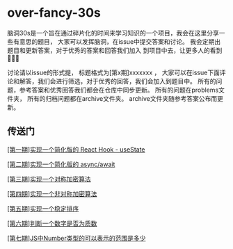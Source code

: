 # over-fancy-30s
脑洞30s是一个旨在通过碎片化的时间来学习知识的一个项目，我会在这里分享一些有意思的题目，
大家可以发挥脑洞，在issue中提交答案和讨论。 我会定期出题目和更新答案，对于优秀的答案和回答我们加入
到项目中去，让更多人的看到 👏👏👏

讨论请以issue的形式提， 标题格式为[第x期]xxxxxxx ， 大家可以在issue下面评论和解答，我们会进行筛选，对于优秀的回答，我们会加入到题目中。
所有的问题，参考答案和优秀回答我们都会在仓库中同步更新。
所有的问题在problems文件夹， 所有的归档问题都在archive文件夹。 archive文件夹随参考答案公布而更新。

## 传送门

[[第一期]实现一个简化版的 React Hook - useState](./problems/create-useState-from-scratch.md)

[[第二期]实现一个简化版的 async/await](./problems/create-async-await-from-scratch.md)

[[第三期]实现一个对称加密算法](./problems/symmetric-encryption.md)

[[第四期]实现一个非对称加密算法](./problems/asymmetric-encryption.md)

[[第五期]实现一个稳定排序](./problems/stable-sort.md)

[[第六期]判断一个数字是否为质数](./problems/is-prime.md)

[[第七期]JS中Number类型的可以表示的范围是多少](./problems/js-number-range.md)
